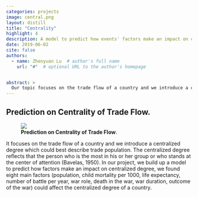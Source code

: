 ```yaml
---
categories: projects
image: central.png
layout: distill
title: "Centrality"
highlight: 4
description: A model to predict how events' factors make an impact on centrality of countries' trade flow.
date: 2019-06-02
cite: false
authors:
  - name: Zhenyuan Lu  # author's full name
    url: "#"  # optional URL to the author's homepage


abstract: >
  Our topic focuses on the trade flow of a country and we introduce a centralized degree which could best describe trade population. The centralized degree reflects that the person who is the most in his or her group or who stands at the center of attention (Bavelas, 1950). In our project, we build up a model to predict how factors make an impact on centralized degree, we found eight main factors (population, child mortality per 1000, life expectancy, number of battle per year, war role, death in the war, war duration, outcome of the war) could affect the centralized degree of a country.
---
```


## Prediction on Centrality of Trade Flow.

<figure>
<img src="{{ '/assets/img/projects/central.png' | relative_url }}" />
<figcaption>
<strong> Prediction on Centrality of Trade Flow</strong>.
</figcaption>
</figure>
It focuses on the trade flow of a country and we introduce a centralized degree which could best describe trade population. The centralized degree reflects that the person who is the most in his or her group or who stands at the center of attention (Bavelas, 1950). In our project, we build up a model to predict how factors make an impact on centralized degree, we found eight main factors (population, child mortality per 1000, life expectancy, number of battle per year, war role, death in the war, war duration, outcome of the war) could affect the centralized degree of a country.
